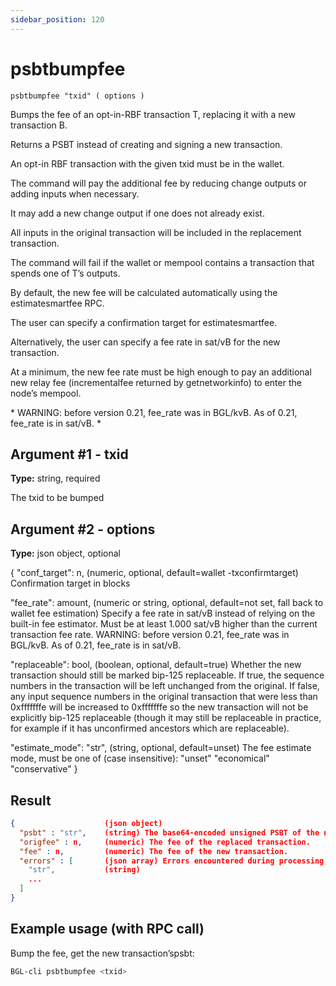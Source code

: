 ```yaml
---
sidebar_position: 120
---
```


# psbtbumpfee

`psbtbumpfee "txid" ( options )`

Bumps the fee of an opt-in-RBF transaction T, replacing it with a new transaction B.

Returns a PSBT instead of creating and signing a new transaction.

An opt-in RBF transaction with the given txid must be in the wallet.

The command will pay the additional fee by reducing change outputs or adding inputs when necessary.

It may add a new change output if one does not already exist.

All inputs in the original transaction will be included in the replacement transaction.

The command will fail if the wallet or mempool contains a transaction that spends one of T’s outputs.

By default, the new fee will be calculated automatically using the estimatesmartfee RPC.

The user can specify a confirmation target for estimatesmartfee.

Alternatively, the user can specify a fee rate in sat/vB for the new transaction.

At a minimum, the new fee rate must be high enough to pay an additional new relay fee (incrementalfee returned by getnetworkinfo) to enter the node’s mempool.

\* WARNING: before version 0.21, fee_rate was in BGL/kvB. As of 0.21, fee_rate is in sat/vB. \*

## Argument #1 - txid

**Type:** string, required

The txid to be bumped

## Argument #2 - options

**Type:** json object, optional

{
"conf_target": n, (numeric, optional, default=wallet -txconfirmtarget) Confirmation target in blocks

"fee_rate": amount, (numeric or string, optional, default=not set, fall back to wallet fee estimation)
Specify a fee rate in sat/vB instead of relying on the built-in fee estimator.
Must be at least 1.000 sat/vB higher than the current transaction fee rate.
WARNING: before version 0.21, fee_rate was in BGL/kvB. As of 0.21, fee_rate is in sat/vB.

"replaceable": bool, (boolean, optional, default=true) Whether the new transaction should still be
marked bip-125 replaceable. If true, the sequence numbers in the transaction will
be left unchanged from the original. If false, any input sequence numbers in the
original transaction that were less than 0xfffffffe will be increased to 0xfffffffe
so the new transaction will not be explicitly bip-125 replaceable (though it may
still be replaceable in practice, for example if it has unconfirmed ancestors which
are replaceable).

"estimate_mode": "str", (string, optional, default=unset) The fee estimate mode, must be one of (case insensitive):
"unset"
"economical"
"conservative"
}

## Result

```json
{                    (json object)
  "psbt" : "str",    (string) The base64-encoded unsigned PSBT of the new transaction.
  "origfee" : n,     (numeric) The fee of the replaced transaction.
  "fee" : n,         (numeric) The fee of the new transaction.
  "errors" : [       (json array) Errors encountered during processing (may be empty).
    "str",           (string)
    ...
  ]
}
```

## Example usage (with RPC call)

Bump the fee, get the new transaction’spsbt:

```sh
BGL-cli psbtbumpfee <txid>
```
